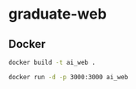 # graduate-web

## Docker
```bash
docker build -t ai_web .
```
    
```bash
docker run -d -p 3000:3000 ai_web
```